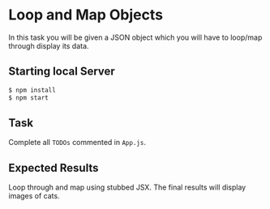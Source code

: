 # Loop and Map Objects

In this task you will be given a JSON object which you will have to loop/map through display its data.

## Starting local Server

```javascript
$ npm install
$ npm start
```

## Task

Complete all `TODOs` commented in `App.js`.

## Expected Results

Loop through and map using stubbed JSX. The final results will display images of cats.
